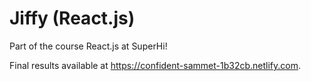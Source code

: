 # Jiffy (React.js)

Part of the course React.js at SuperHi!

Final results available at https://confident-sammet-1b32cb.netlify.com.
